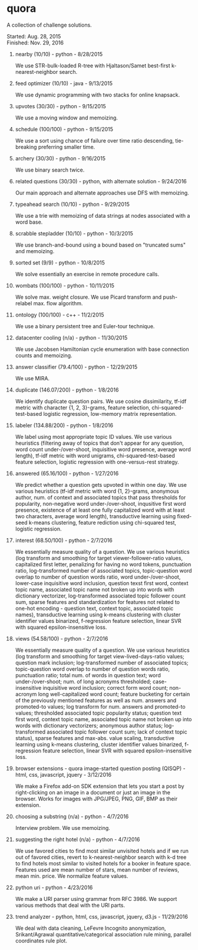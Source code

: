 # quora
A collection of challenge solutions.

Started: Aug. 28, 2015  
Finished: Nov. 29, 2016

1. nearby (10/10) - python - 8/28/2015

    We use STR-bulk-loaded R-tree with Hjaltason/Samet best-first k-nearest-neighbor search.

2. feed optimizer (10/10) - java - 9/13/2015

    We use dynamic programming with two stacks for online knapsack.

3. upvotes (30/30) - python - 9/15/2015

    We use a moving window and memoizing.

4. schedule (100/100) - python - 9/15/2015

    We use a sort using chance of failure over time ratio descending, tie-breaking preferring smaller time.

5. archery (30/30) - python - 9/16/2015

    We use binary search twice.

6. related questions (30/30) - python, with alternate solution - 9/24/2016

    Our main approach and alternate approaches use DFS with memoizing.

7. typeahead search (10/10) - python - 9/29/2015

    We use a trie with memoizing of data strings at nodes associated with a word base.

8. scrabble stepladder (10/10) - python - 10/3/2015

    We use branch-and-bound using a bound based on "truncated sums" and memoizing.

9. sorted set (9/9) - python - 10/8/2015

    We solve essentially an exercise in remote procedure calls.

10. wombats (100/100) - python - 10/11/2015

    We solve max. weight closure. We use Picard transform and push-relabel max. flow algorithm.

11. ontology (100/100) - c++ - 11/2/2015

    We use a binary persistent tree and Euler-tour technique.

12. datacenter cooling (n/a) - python - 11/30/2015

    We use Jacobsen Hamiltonian cycle enumeration with base connection counts and memoizing.

13. answer classifier (79.4/100) - python - 12/29/2015

    We use MIRA.

14. duplicate (146.07/200) - python - 1/8/2016

    We identify duplicate question pairs. We use cosine dissimilarity, tf-idf metric with character {1, 2, 3}-grams, feature selection, chi-squared-test-based logistic regression, low-memory matrix representation.

15. labeler (134.88/200) - python - 1/8/2016

    We label using most appropriate topic ID values. We use various heuristics (filtering away of topics that don't appear for any question, word count under-/over-shoot, inquisitive word presence, average word length), tf-idf metric with word unigrams, chi-squared-test-based feature selection, logistic regression with one-versus-rest strategy.

16. answered (65.16/100) - python - 1/27/2016

    We predict whether a question gets upvoted in within one day. We use various heuristics (tf-idf metric with word {1, 2}-grams, anonymous author, num. of context and associated topics that pass thresholds for popularity, non-negative word under-/over-shoot, inqusitive first word presence, existence of at least one fully capitalized word with at least two characters, average word length), transductive learning using fixed-seed k-means clustering, feature rediction using chi-squared test, logistic regression.

17. interest (68.50/100) - python - 2/7/2016

    We essentially measure quality of a question. We use various heuristics (log transform and smoothing for target viewer-follower-ratio values, capitalized first letter, penalizing for having no word tokens, punctuation ratio, log-transformed number of associated topics, topic-question word overlap to number of question words ratio, word under-/over-shoot, lower-case inquisitive word inclusion, question texst first word, context topic name, associated topic name not broken up into words with dictionary vectorizer, log-transformed associated topic follower count sum, sparse features and standardization for features not related to one-hot encoding - question text, context topic, associated topic names), transductive learning using k-means clustering with cluster identifier values binarized, f-regression feature selection, linear SVR with squared epsilon-insensitive loss.

18. views (54.58/100) - python - 2/7/2016

    We essentially measure quality of a question. We use various heuristics (log transform and smoothing for target view-lived-days-ratio values; question mark inclusion; log-transformed number of associated topics; topic-question word overlap to number of question words ratio, punctuation ratio; total num. of words in question text; word under-/over-shoot; num. of long acronyms thresholded; case-insensitive inquisitive word inclusion; correct form word count; non-acronym long well-capitalized word count; feature bucketing for certain of the previously mentioned features as well as num. answers and promoted-to values; log transform for num. answers and promoted-to values; thresholded associated topic popularity status; 
question text first word, context topic name, associated topic name not broken up into words with dictionary vectorizers; anonymous author status; log-transformed associated topic follower count sum; lack of context topic status), sparse features and max-abs. value scaling, transductive learning using k-means clustering, cluster identifier values binarized, f-regression feature selection, linear SVR with squared epsilon-insensitive loss.

19. browser extensions - quora image-started question posting (QISQP) - html, css, javascript, jquery - 3/12/2016

    We make a Firefox add-on SDK extension that lets you start a post by right-clicking on an image in a document or just an image in the browser. Works for images with JPG/JPEG, PNG, GIF, BMP as their extension.

20. choosing a substring (n/a) - python - 4/7/2016

    Interview problem. We use memoizing.

21. suggesting the right hotel (n/a) - python - 4/7/2016

    We use favored cities to find most similar unvisited hotels and if we run out of favored cities, revert to k-nearest-neighbor search with k-d tree to find hotels most similar to visited hotels for a booker in feature space. Features used are mean number of stars, mean number of reviews, mean min. price. We normalize feature values.

22. python uri - python - 4/23/2016

    We make a URI parser using grammar from RFC 3986. We support various methods that deal with the URI parts.

23. trend analyzer - python, html, css, javascript, jquery, d3.js - 11/29/2016

    We deal with data cleaning, LeFevre Incognito anonymization, Srikant/Agrawal quantitative/categorical association rule mining, parallel coordinates rule plot.


